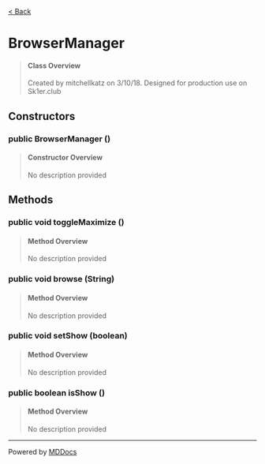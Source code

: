 [< Back](README.md)
# BrowserManager #
>#### Class Overview ####
>Created by mitchellkatz on 3/10/18. Designed for production use on Sk1er.club
## Constructors ##
### public BrowserManager () ###
>#### Constructor Overview ####
>No description provided
>
## Methods ##
### public void toggleMaximize () ###
>#### Method Overview ####
>No description provided
>
### public void browse (String) ###
>#### Method Overview ####
>No description provided
>
### public void setShow (boolean) ###
>#### Method Overview ####
>No description provided
>
### public boolean isShow () ###
>#### Method Overview ####
>No description provided
>

---
Powered by [MDDocs](https://github.com/VRCube/MDDocs)